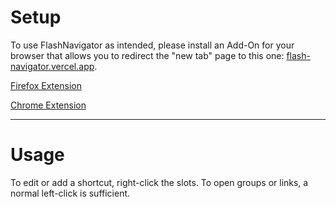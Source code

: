 # Setup

To use FlashNavigator as intended, please install an Add-On for your browser that allows you to redirect the "new tab" page to this one: [flash-navigator.vercel.app](https://flash-navigator.vercel.app/).

[Firefox Extension](https://addons.mozilla.org/en-GB/firefox/addon/new-tab-override)

[Chrome Extension](https://chromewebstore.google.com/detail/new-tab-redirect/icpgjfneehieebagbmdbhnlpiopdcmna)

***

# Usage

To edit or add a shortcut, right-click the slots. To open groups or links, a normal left-click is sufficient.
